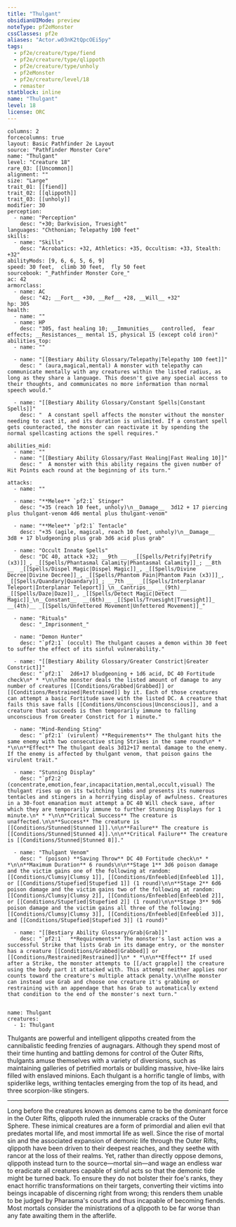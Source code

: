 ```yaml
---
title: "Thulgant"
obsidianUIMode: preview
noteType: pf2eMonster
cssClasses: pf2e
aliases: "Actor.w03nK2tQpcOEi5py" 
tags:
  - pf2e/creature/type/fiend
  - pf2e/creature/type/qlippoth
  - pf2e/creature/type/unholy
  - pf2eMonster
  - pf2e/creature/level/18
  - remaster
statblock: inline
name: "Thulgant"
level: 18
license: ORC
---
```


```statblock
columns: 2
forcecolumns: true
layout: Basic Pathfinder 2e Layout
source: "Pathfinder Monster Core"
name: "Thulgant"
level: "Creature 18"
rare_03: [[Uncommon]]
alignment: ""
size: "Large"
trait_01: [[fiend]]
trait_02: [[qlippoth]]
trait_03: [[unholy]]
modifier: 30
perception:
  - name: "Perception"
    desc: "+30; Darkvision, Truesight"
languages: "Chthonian; Telepathy 100 feet"
skills:
  - name: "Skills"
    desc: "Acrobatics: +32, Athletics: +35, Occultism: +33, Stealth: +32"
abilityMods: [9, 6, 6, 5, 6, 9]
speed: 30 feet,  climb 30 feet,  fly 50 feet
sourcebook: "_Pathfinder Monster Core_"
ac: 42
armorclass:
  - name: AC
    desc: "42; __Fort__ +30, __Ref__ +28, __Will__ +32"
hp: 305
health:
  - name: ""
  - name: HP
    desc: "305, fast healing 10; __Immunities__  controlled,  fear effects; __Resistances__ mental 15, physical 15 (except cold iron)"
abilities_top:
  - name: ""

  - name: "[[Bestiary Ability Glossary/Telepathy|Telepathy 100 feet]]"
    desc: " (aura,magical,mental) A monster with telepathy can communicate mentally with any creatures within the listed radius, as long as they share a language. This doesn't give any special access to their thoughts, and communicates no more information than normal speech would."

  - name: "[[Bestiary Ability Glossary/Constant Spells|Constant Spells]]"
    desc: "  A constant spell affects the monster without the monster needing to cast it, and its duration is unlimited. If a constant spell gets counteracted, the monster can reactivate it by spending the normal spellcasting actions the spell requires."

abilities_mid:
  - name: ""
  - name: "[[Bestiary Ability Glossary/Fast Healing|Fast Healing 10]]"
    desc: "  A monster with this ability regains the given number of Hit Points each round at the beginning of its turn."

attacks:
  - name: ""

  - name: "**Melee** `pf2:1` Stinger"
    desc: "+35 (reach 10 feet, unholy)\n__Damage__  3d12 + 17 piercing plus thulgant-venom 4d6 mental plus thulgant-venom"

  - name: "**Melee** `pf2:1` Tentacle"
    desc: "+35 (agile, magical, reach 10 feet, unholy)\n__Damage__  3d8 + 17 bludgeoning plus grab 3d6 acid plus grab"

  - name: "Occult Innate Spells"
    desc: "DC 40, attack +32; __9th __  _[[Spells/Petrify|Petrify (x3)]]_, _[[Spells/Phantasmal Calamity|Phantasmal Calamity]]_; __8th __  _[[Spells/Dispel Magic|Dispel Magic]]_, _[[Spells/Divine Decree|Divine Decree]]_, _[[Spells/Phantom Pain|Phantom Pain (x3)]]_, _[[Spells/Quandary|Quandary]]_; __7th __  _[[Spells/Interplanar Teleport|Interplanar Teleport]]_\n__Cantrips__  __(9th)__ _[[Spells/Daze|Daze]]_, _[[Spells/Detect Magic|Detect Magic]]_\n__Constant__  __(6th)__ _[[Spells/Truesight|Truesight]]_ __(4th)__ _[[Spells/Unfettered Movement|Unfettered Movement]]_"

  - name: "Rituals"
    desc: "_Imprisonment_"

  - name: "Demon Hunter"
    desc: "`pf2:1` (occult) The thulgant causes a demon within 30 feet to suffer the effect of its sinful vulnerability."

  - name: "[[Bestiary Ability Glossary/Greater Constrict|Greater Constrict]]"
    desc: "`pf2:1`  2d6+17 bludgeoning + 1d6 acid, DC 40 Fortitude check\n* * *\n\nThe monster deals the listed amount of damage to any number of creatures [[Conditions/Grabbed|Grabbed]] or [[Conditions/Restrained|Restrained]] by it. Each of those creatures can attempt a basic Fortitude save with the listed DC. A creature that fails this save falls [[Conditions/Unconscious|Unconscious]], and a creature that succeeds is then temporarily immune to falling unconscious from Greater Constrict for 1 minute."

  - name: "Mind-Rending Sting"
    desc: "`pf2:1` (virulent) **Requirements** The thulgant hits the same enemy with two consecutive sting Strikes in the same round\n* * *\n\n**Effect** The thulgant deals 3d12+17 mental damage to the enemy. If the enemy is affected by thulgant venom, that poison gains the virulent trait."

  - name: "Stunning Display"
    desc: "`pf2:2` (concentrate,emotion,fear,incapacitation,mental,occult,visual) The thulgant rises up on its twitching limbs and presents its numerous tentacles and stingers in a horrifying display of awfulness. Creatures in a 30-foot emanation must attempt a DC 40 Will check save, after which they are temporarily immune to further Stunning Displays for 1 minute.\n* * *\n\n**Critical Success** The creature is unaffected.\n\n**Success** The creature is [[Conditions/Stunned|Stunned 1]].\n\n**Failure** The creature is [[Conditions/Stunned|Stunned 4]].\n\n**Critical Failure** The creature is [[Conditions/Stunned|Stunned 8]]."

  - name: "Thulgant Venom"
    desc: " (poison) **Saving Throw** DC 40 Fortitude check\n* * *\n\n**Maximum Duration** 6 rounds\n\n**Stage 1** 3d6 poison damage and the victim gains one of the following at random: [[Conditions/Clumsy|Clumsy 1]], [[Conditions/Enfeebled|Enfeebled 1]], or [[Conditions/Stupefied|Stupefied 1]] (1 round)\n\n**Stage 2** 6d6 poison damage and the victim gains two of the following at random: [[Conditions/Clumsy|Clumsy 2]], [[Conditions/Enfeebled|Enfeebled 2]], or [[Conditions/Stupefied|Stupefied 2]] (1 round)\n\n**Stage 3** 9d6 poison damage and the victim gains all three of the following: [[Conditions/Clumsy|Clumsy 3]], [[Conditions/Enfeebled|Enfeebled 3]], and [[Conditions/Stupefied|Stupefied 3]] (1 round)"

  - name: "[[Bestiary Ability Glossary/Grab|Grab]]"
    desc: "`pf2:1`  **Requirements** The monster's last action was a successful Strike that lists Grab in its damage entry, or the monster has a creature [[Conditions/Grabbed|Grabbed]] or [[Conditions/Restrained|Restrained]]\n* * *\n\n**Effect** If used after a Strike, the monster attempts to [[/act grapple]] the creature using the body part it attacked with. This attempt neither applies nor counts toward the creature's multiple attack penalty.\n\nThe monster can instead use Grab and choose one creature it's grabbing or restraining with an appendage that has Grab to automatically extend that condition to the end of the monster's next turn."
 
```

```encounter-table
name: Thulgant
creatures:
  - 1: Thulgant
```



Thulgants are powerful and intelligent qlippoths created from the cannibalistic feeding frenzies of augnagars. Although they spend most of their time hunting and battling demons for control of the Outer Rifts, thulgants amuse themselves with a variety of diversions, such as maintaining galleries of petrified mortals or building massive, hive-like lairs filled with enslaved minions. Each thulgant is a horrific tangle of limbs, with spiderlike legs, writhing tentacles emerging from the top of its head, and three scorpion-like stingers.

* * *

Long before the creatures known as demons came to be the dominant force in the Outer Rifts, qlippoth ruled the innumerable cracks of the Outer Sphere. These inimical creatures are a form of primordial and alien evil that predates mortal life, and most immortal life as well. Since the rise of mortal sin and the associated expansion of demonic life through the Outer Rifts, qlippoth have been driven to their deepest reaches, and they seethe with rancor at the loss of their realms. Yet, rather than directly oppose demons, qlippoth instead turn to the source—mortal sin—and wage an endless war to eradicate all creatures capable of sinful acts so that the demonic tide might be turned back. To ensure they do not bolster their foe's ranks, they enact horrific transformations on their targets, converting their victims into beings incapable of discerning right from wrong; this renders them unable to be judged by Pharasma's courts and thus incapable of becoming fiends. Most mortals consider the ministrations of a qlippoth to be far worse than any fate awaiting them in the afterlife.
